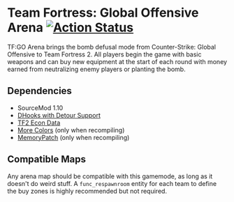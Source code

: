 # Team Fortress: Global Offensive Arena [![Action Status](https://github.com/Mikusch/tfgo/workflows/Package/badge.svg)](https://github.com/Mikusch/tfgo/actions?query=branch%3Amaster)
TF:GO Arena brings the bomb defusal mode from Counter-Strike: Global Offensive to Team Fortress 2.
All players begin the game with basic weapons and can buy new equipment at the start of each round with money earned from neutralizing enemy players or planting the bomb.

## Dependencies
* SourceMod 1.10
* [DHooks with Detour Support](https://forums.alliedmods.net/showpost.php?p=2588686&postcount=589)
* [TF2 Econ Data](https://forums.alliedmods.net/showthread.php?t=315011)
* [More Colors](https://forums.alliedmods.net/showthread.php?t=185016) (only when recompiling)
* [MemoryPatch](https://github.com/Kenzzer/MemoryPatch) (only when recompiling)

## Compatible Maps
Any arena map should be compatible with this gamemode, as long as it doesn't do weird stuff.
A `func_respawnroom` entity for each team to define the buy zones is highly recommended but not required.
